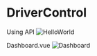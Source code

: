 # DriverControl

Using API
![HelloWorld](https://user-images.githubusercontent.com/41833554/55666447-173b3c80-588a-11e9-9687-51abdce8c374.PNG)

Dashboard.vue
![Dashboard](https://user-images.githubusercontent.com/41833554/55666448-173b3c80-588a-11e9-9251-979f9173b419.PNG)
